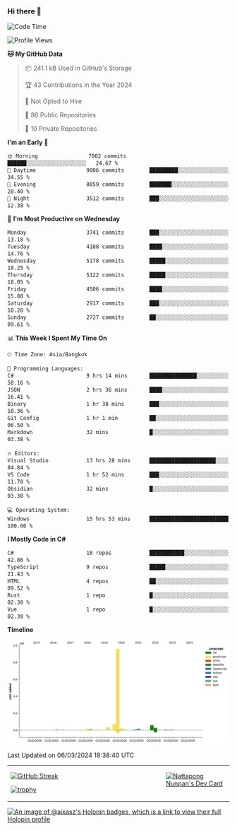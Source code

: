 ### Hi there 👋

<!--START_SECTION:waka-->
![Code Time](http://img.shields.io/badge/Code%20Time-1%2C454%20hrs%206%20mins-blue)

![Profile Views](http://img.shields.io/badge/Profile%20Views-8-blue)

**🐱 My GitHub Data** 

> 📦 241.1 kB Used in GitHub's Storage 
 > 
> 🏆 43 Contributions in the Year 2024
 > 
> 🚫 Not Opted to Hire
 > 
> 📜 86 Public Repositories 
 > 
> 🔑 10 Private Repositories 
 > 
**I'm an Early 🐤** 

```text
🌞 Morning                7002 commits        ██████░░░░░░░░░░░░░░░░░░░   24.67 % 
🌆 Daytime                9806 commits        █████████░░░░░░░░░░░░░░░░   34.55 % 
🌃 Evening                8059 commits        ███████░░░░░░░░░░░░░░░░░░   28.40 % 
🌙 Night                  3512 commits        ███░░░░░░░░░░░░░░░░░░░░░░   12.38 % 
```
📅 **I'm Most Productive on Wednesday** 

```text
Monday                   3741 commits        ███░░░░░░░░░░░░░░░░░░░░░░   13.18 % 
Tuesday                  4188 commits        ████░░░░░░░░░░░░░░░░░░░░░   14.76 % 
Wednesday                5178 commits        █████░░░░░░░░░░░░░░░░░░░░   18.25 % 
Thursday                 5122 commits        █████░░░░░░░░░░░░░░░░░░░░   18.05 % 
Friday                   4506 commits        ████░░░░░░░░░░░░░░░░░░░░░   15.88 % 
Saturday                 2917 commits        ███░░░░░░░░░░░░░░░░░░░░░░   10.28 % 
Sunday                   2727 commits        ██░░░░░░░░░░░░░░░░░░░░░░░   09.61 % 
```


📊 **This Week I Spent My Time On** 

```text
🕑︎ Time Zone: Asia/Bangkok

💬 Programming Languages: 
C#                       9 hrs 14 mins       ███████████████░░░░░░░░░░   58.16 % 
JSON                     2 hrs 36 mins       ████░░░░░░░░░░░░░░░░░░░░░   16.41 % 
Binary                   1 hr 38 mins        ███░░░░░░░░░░░░░░░░░░░░░░   10.36 % 
Git Config               1 hr 1 min          ██░░░░░░░░░░░░░░░░░░░░░░░   06.50 % 
Markdown                 32 mins             █░░░░░░░░░░░░░░░░░░░░░░░░   03.38 % 

🔥 Editors: 
Visual Studio            13 hrs 28 mins      █████████████████████░░░░   84.84 % 
VS Code                  1 hr 52 mins        ███░░░░░░░░░░░░░░░░░░░░░░   11.78 % 
Obsidian                 32 mins             █░░░░░░░░░░░░░░░░░░░░░░░░   03.38 % 

💻 Operating System: 
Windows                  15 hrs 53 mins      █████████████████████████   100.00 % 
```

**I Mostly Code in C#** 

```text
C#                       18 repos            ███████████░░░░░░░░░░░░░░   42.86 % 
TypeScript               9 repos             █████░░░░░░░░░░░░░░░░░░░░   21.43 % 
HTML                     4 repos             ██░░░░░░░░░░░░░░░░░░░░░░░   09.52 % 
Rust                     1 repo              █░░░░░░░░░░░░░░░░░░░░░░░░   02.38 % 
Vue                      1 repo              █░░░░░░░░░░░░░░░░░░░░░░░░   02.38 % 
```



**Timeline**

![Lines of Code chart](https://raw.githubusercontent.com/aixasz/aixasz/main/assets/bar_graph.png)


 Last Updated on 06/03/2024 18:38:40 UTC
<!--END_SECTION:waka-->

<table>
<tr>
<td width="70%" valign="top">
 
 [![GitHub Streak](http://github-readme-streak-stats.herokuapp.com?user=aixasz&theme=github-dark&hide_border=true&date_format=%5BY%20%5DM%20j)](https://git.io/streak-stats)

 [![trophy](https://github-profile-trophy.vercel.app/?username=aixasz&theme=onedark)](https://github.com/ryo-ma/github-profile-trophy)
 </td>
<td width="30%" valign="top">
 
<a href="https://app.daily.dev/aixasz"><img src="https://api.daily.dev/devcards/403207936e6547c9a85ea449e9f3abe8.png?r=re8" alt="Nattapong Nunpan's Dev Card"/></a>

 </td>
</tr>
</table>

[![An image of @aixasz's Holopin badges, which is a link to view their full Holopin profile](https://holopin.me/aixasz)](https://holopin.io/@aixasz)
 
